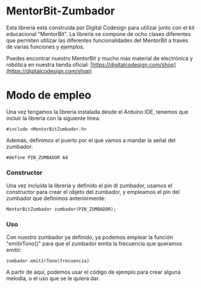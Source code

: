 # MentorBit-Zumbador
Esta librería está construida por Digital Codesign para utilizar junto con el kit educacional "MentorBit". La librería se compone de ocho clases diferentes que permiten utilizar las diferentes funcionalidades del MentorBit a través de varias funciones y ejemplos.

Puedes encontrar nuestro MentorBit y mucho más material de electrónica y robótica en nuestra tienda oficial:  [https://digitalcodesign.com/shop](https://digitalcodesign.com/shop)

# Modo de empleo

Una vez tengamos la librería instalada desde el Arduino IDE, tenemos que incluir la librería con la siguiente línea:

``#include <MentorBitZumbador.h>``

Además, definimos el puerto por el que vamos a mandar la señal del zumbador:

``#define PIN_ZUMBADOR A4``


### Constructor

Una vez incluida la librería y definido el pin dl zumbador, usamos el constructor para crear el objeto del zumbador, y empleamos el pin del zumbador que definimos anteriormente:

``MentorBitZumbador zumbador(PIN_ZUMBADOR);``

### Uso

Con nuestro zumbador ya definido, ya podemos emplear la función "emitirTono()" para que el zumbador emita la frecuencia que queramos emitir:

``zumbador.emitirTono(frecuencia)``

A partir de aquí, podemos usar el código de ejemplo para crear alguna melodía, o el uso que se le quiera dar. 
